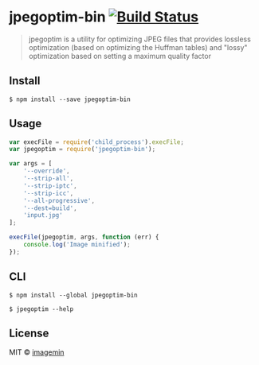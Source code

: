 # jpegoptim-bin [![Build Status](http://img.shields.io/travis/imagemin/jpegoptim-bin.svg?style=flat)](http://travis-ci.org/imagemin/jpegoptim-bin)

> jpegoptim is a utility for optimizing JPEG files that provides lossless optimization (based on optimizing the Huffman tables) and "lossy" optimization based on setting a maximum quality factor


## Install

```
$ npm install --save jpegoptim-bin
```


## Usage

```js
var execFile = require('child_process').execFile;
var jpegoptim = require('jpegoptim-bin');

var args = [
	'--override',
	'--strip-all',
	'--strip-iptc',
	'--strip-icc',
	'--all-progressive',
	'--dest=build',
	'input.jpg'
];

execFile(jpegoptim, args, function (err) {
	console.log('Image minified');
});
```


## CLI

```
$ npm install --global jpegoptim-bin
```

```
$ jpegoptim --help
```


## License

MIT © [imagemin](https://github.com/imagemin)
